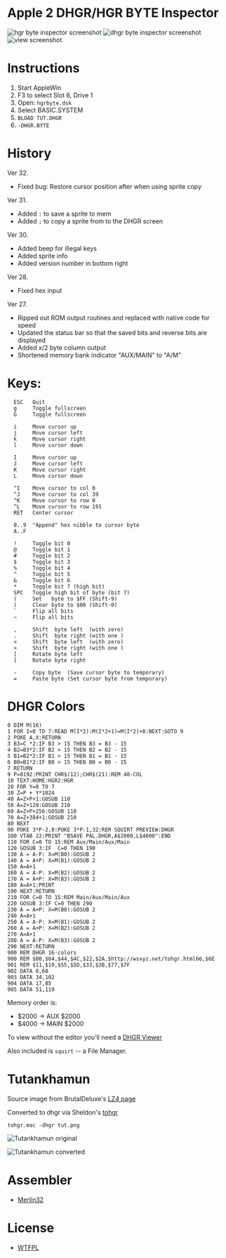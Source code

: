 # Apple 2 DHGR/HGR BYTE Inspector

![hgr byte inspector screenshot](screenshots/hgrbyte.png?raw=true)
![dhgr byte inspector screenshot](screenshots/dhgrbyte.png?raw=true)
![view screenshot](screenshots/viewdhgr.png?raw=true)


# Instructions

1. Start AppleWin
2. F3 to select Slot 6, Drive 1
3. Open: `hgrbyte.dsk`
4. Select BASIC.SYSTEM
5. `BLOAD TUT.DHGR`
6. `-DHGR.BYTE`


# History

Ver 32.
- Fixed bug: Restore cursor position after when using sprite copy

Ver 31.
- Added `:` to save a sprite to mem
- Added `;` to copy a sprite from to the DHGR screen

Ver 30.
- Added beep for illegal keys
- Added sprite info
- Added version number in bottom right

Ver 28.
- Fixed hex input

Ver 27.
- Ripped out ROM output routines and replaced with native code for speed
- Updated the status bar so that the saved bits and reverse bits are displayed
- Added x/2 byte column output
- Shortened memory bank indicator "AUX/MAIN" to "A/M"


# Keys:

```
  ESC   Quit
  g     Toggle fullscreen
  G     Toggle fullscreen

  i     Move cursor up
  j     Move cursor left
  k     Move cursor right
  l     Move cursor down

  I     Move cursor up
  J     Move cursor left
  K     Move cursor right
  L     Move cursor down

  ^I    Move cursor to col 0
  ^J    Move cursor to col 39
  ^K    Move cursor to row 0
  ^L    Move cursor to row 191
  RET   Center cursor

  0..9  "Append" hex nibble to cursor byte
  A..F

  !     Toggle bit 0
  @     Toggle bit 1
  #     Toggle bit 2
  $     Toggle bit 3
  %     Toggle bit 4
  ^     Toggle bit 5
  &     Toggle bit 6
  *     Toggle bit 7 (high bit)
  SPC   Toggle high bit of byte (bit 7)
  (     Set   byte to $FF (Shift-9)
  )     Clear byte to $00 (Shift-0)
  `     Flip all bits
  ~     Flip all bits

  ,     Shift  byte left  (with zero)
  .     Shift  byte right (with one )
  <     Shift  byte left  (with zero)
  >     Shift  byte right (with one )
  [     Rotate byte left
  ]     Rotate byte right

  -     Copy byte  (Save cursor byte to temporary)
  =     Paste byte (Set cursor byte from temporary)
```

# DHGR Colors

```Basic
0 DIM M(16)
1 FOR I=0 TO 7:READ M(I*2):M(I*2+1)=M(I*2)+8:NEXT:GOTO 9
2 POKE A,X:RETURN
3 B3=C *2:IF B3 > 15 THEN B3 = B3 - 15
4 B2=B3*2:IF B2 > 15 THEN B2 = B2 - 15
5 B1=B2*2:IF B1 > 15 THEN B1 = B1 - 15
6 B0=B1*2:IF B0 > 15 THEN B0 = B0 - 15
7 RETURN
9 P=8192:PRINT CHR$(12);CHR$(21):REM 40-COL
10 TEXT:HOME:HGR2:HGR
20 FOR Y=0 TO 7
30 Z=P + Y*1024
40 A=Z+P+1:GOSUB 110
50 A=Z+128:GOSUB 210
60 A=Z+P+256:GOSUB 110
70 A=Z+384+1:GOSUB 210
80 NEXT
90 POKE 3*P-2,0:POKE 3*P-1,32:REM SQUIRT PREVIEW:DHGR
100 VTAB 22:PRINT "BSAVE PAL.DHGR,A$2000,L$4000":END
110 FOR C=0 TO 15:REM Aux/Main/Aux/Main
120 GOSUB 3:IF  C=0 THEN 190
130 A = A-P: X=M(B0):GOSUB 2
140 A = A+P: X=M(B1):GOSUB 2
150 A=A+1
160 A = A-P: X=M(B2):GOSUB 2
170 A = A+P: X=M(B3):GOSUB 2
180 A=A+1:PRINT
190 NEXT:RETURN
210 FOR C=0 TO 15:REM Main/Aux/Main/Aux
220 GOSUB 3:IF C=0 THEN 290
230 A = A+P: X=M(B0):GOSUB 2
240 A=A+1
250 A = A-P: X=M(B1):GOSUB 2
260 A = A+P: X=M(B2):GOSUB 2
270 A=A+1
280 A = A-P: X=M(B3):GOSUB 2
290 NEXT:RETURN
900 REM DHGR 16-colors 
900 REM $00,$04,$44,$4C,$22,$2A,$http://wsxyz.net/tohgr.html66,$6E
901 REM $11,$19,$55,$5D,$33,$3B,$77,$7F
902 DATA 0,68
903 DATA 34,102
904 DATA 17,85
905 DATA 51,119
```

Memory order is:

* $2000 -> AUX  $2000
* $4000 -> MAIN $2000

To view without the editor you'll need a [DHGR Viewer](src/dhgr.view.s)

Also included is `squirt` -- a File Manager.


# Tutankhamun

Source image from BrutalDeluxe's [LZ4 page](https://www.brutaldeluxe.fr/products/crossdevtools/lz4/index.html)

Converted to dhgr via Sheldon's [tohgr](http://wsxyz.net/tohgr.html)

```
tohgr.mac -dhgr tut.png
```

![Tutankhamun original](pics/tut.png?raw=true)

![Tutankhamun converted](pics/tut_dhgr.png?raw=true)




# Assembler

* [Merlin32](https://www.brutaldeluxe.fr/products/crossdevtools/merlin/)


# License

* [WTFPL](http://www.wtfpl.net/)

